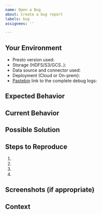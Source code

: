 ```yaml
---
name: Open a Bug
about: Create a bug report
labels: bug
assignees: ''

---
```


<!--- Provide a general summary of the issue in the Title above -->
<!--- Look through existing open and closed issues to see if someone has reported the issue before -->

## Your Environment
<!--- Include as many relevant details about the environment you experienced the bug in -->
* Presto version used:
* Storage (HDFS/S3/GCS..):
* Data source and connector used:
* Deployment (Cloud or On-prem):
* [Pastebin](https://pastebin.com/) link to the complete debug logs:

## Expected Behavior
<!--- Tell us what should happen -->

## Current Behavior
<!--- Tell us what happens instead of the expected behavior -->

## Possible Solution
<!--- Not obligatory, but suggest a fix/reason for the bug or a workaround -->

## Steps to Reproduce
<!--- Provide a link to a live example, or an unambiguous set of steps to -->
<!--- reproduce this bug. Include code to reproduce, if relevant -->
1.
2.
3.
4.

## Screenshots (if appropriate)

## Context
<!--- How has this issue affected you? -->
<!--- Providing context helps us come up with a solution that is most useful in the real world -->

